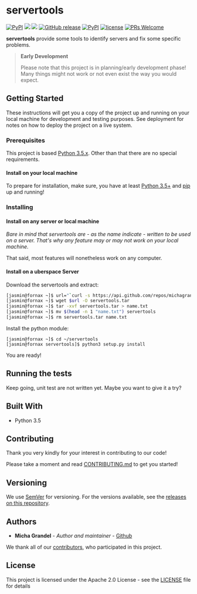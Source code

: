 # servertools

[![PyPI](https://img.shields.io/pypi/pyversions/servertools.svg)](http://pypi.python.org)
[![](https://img.shields.io/travis/michagrandel/servertools/develop.svg)](https://travis-ci.org/michagrandel/servertools)
[![](https://img.shields.io/codecov/c/github/michagrandel/servertools/develop.svg)]()
[![GitHub release](https://img.shields.io/github/release/michagrandel/servertools.svg)](https://github.com/michagrandel/servertools/releases)
[![PyPI](https://img.shields.io/pypi/v/servertools.svg)](http://pypi.python.org)
[![license](https://img.shields.io/github/license/michagrandel/servertools.svg)](https://github.com/michagrandel/servertools/blob/master/LICENSE)
[![PRs Welcome](https://img.shields.io/badge/PRs-welcome-brightgreen.svg?style=flat-square)](http://makeapullrequest.com)

**servertools** provide some tools to identify servers and fix some specific problems.

> **Early Development**
>
> Please note that this project is in planning/early development phase!
> Many things might not work or not even exist the way you would expect.

## Getting Started

These instructions will get you a copy of the project up and running on your 
local machine for development and testing purposes. See deployment for notes on 
how to deploy the project on a live system.

### Prerequisites

This project is based [Python 3.5.x][python]. Other than that there are no special requirements.


#### Install on your local machine


To prepare for installation, make sure, you have at least [Python 3.5+][python] and 
[pip][pip] up and running!

### Installing

#### Install on any server or local machine

*Bare in mind that servertools are - as the name indicate - written to be used on a *server*.
That's why any feature may or may not work on your local machine.*

That said, most features will nonetheless work on any computer. 

#### Install on a uberspace Server

Download the servertools and extract:

```bash
[jasmin@fornax ~]$ url="`curl -s https://api.github.com/repos/michagrandel/servertools/releases/latest | grep tarball_url | cut -d '"' -f 4`"
[jasmin@fornax ~]$ wget $url -O servertools.tar
[jasmin@fornax ~]$ tar -xvf servertools.tar > name.txt
[jasmin@fornax ~]$ mv $(head -n 1 "name.txt") servertools
[jasmin@fornax ~]$ rm servertools.tar name.txt
```

Install the python module:

```
[jasmin@fornax ~]$ cd ~/servertools 
[jasmin@fornax servertools]$ python3 setup.py install
```

You are ready!


## Running the tests

Keep going, unit test are not written yet. Maybe you want to give it a try?

## Built With

* Python 3.5

## Contributing

Thank you very kindly for your interest in contributing to our code!

Please take a moment and read [CONTRIBUTING.md](Contributing.md) to get you started!

## Versioning

We use [SemVer](http://semver.org/) for versioning. For the versions available, 
see the [releases on this repository][github-releases]. 

## Authors

* **Micha Grandel** - *Author and maintainer* - [Github][github]

We thank all of our [contributors][github-contributors], who participated in this project.

## License

This project is licensed under the Apache 2.0 License - see the [LICENSE](LICENSE) 
file for details

[github]: https://github.com/michagrandel
[github-releases]: https://github.com/michagrandel/servertools/releases
[github-contributors]: https://github.com/michagrandel/servertools/graphs/contributors
[python]: https://www.python.org/downloads/
[pip]: https://pypi.python.org/pypi/pip
[flask]: http://flask.pocoo.org
[gitflow]: https://danielkummer.github.io/git-flow-cheatsheet/
[gitflow-model]: http://nvie.com/posts/a-successful-git-branching-model/
